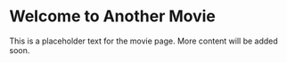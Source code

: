 # Welcome to Another Movie

This is a placeholder text for the movie page. More content will be added soon.
